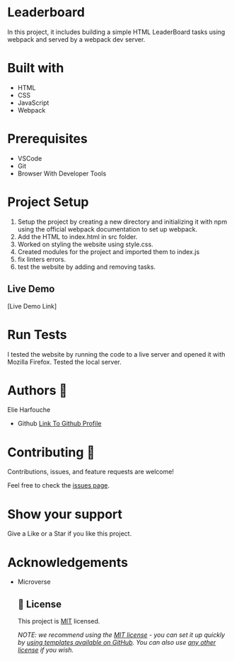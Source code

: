 # Leaderboard

In this project, it includes building a simple HTML LeaderBoard tasks using webpack and served by a webpack dev server.

# Built with

<ul>
<li>HTML</li>
<li>CSS</li>
<li>JavaScript</li>
  <li>Webpack</li>
</ul>

# Prerequisites

<ul>
<li>VSCode</li>
<li>Git</li>
<li>Browser With Developer Tools</li>
</ul>

# Project Setup

1. Setup the project by creating a new directory and initializing it with npm using the official webpack documentation to set up webpack.
2. Add the HTML to index.html in src folder.
3. Worked on styling the website using style.css.
4. Created modules for the project and imported them to index.js
5. fix linters errors.
6. test the website by adding and removing tasks.

## Live Demo

[Live Demo Link]

# Run Tests

I tested the website by running the code to a live server and opened it with Mozilla Firefox. Tested the local server.

# Authors :bookmark_tabs:

Elie Harfouche

<ul>
<li>Github <a href="https://github.com/X-Elie-X">Link To Github Profile</a></li>

</ul>

# Contributing :handshake:

Contributions, issues, and feature requests are welcome!

Feel free to check the [issues page](https://github.com/X-Elie-X/Leaderboard/issues).

# Show your support

Give a Like or a Star if you like this project.

# Acknowledgements

<ul>
<li>Microverse</li>

## 📝 License

This project is [MIT](./LICENSE) licensed.

_NOTE: we recommend using the [MIT license](https://choosealicense.com/licenses/mit/) - you can set it up quickly by [using templates available on GitHub](https://docs.github.com/en/communities/setting-up-your-project-for-healthy-contributions/adding-a-license-to-a-repository). You can also use [any other license](https://choosealicense.com/licenses/) if you wish._
